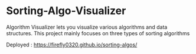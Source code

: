 # Sorting-Algo-Visualizer
Algorithm Visualizer lets you visualize various algorithms and data structures. This project mainly focuses on three types of sorting algorithms

Deployed : https://firefly0320.github.io/sorting-algos/

